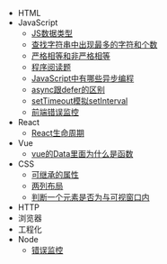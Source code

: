 - HTML
- JavaScript
  - [JS数据类型](JavaScript/JS数据类型.md)
  - [查找字符串中出现最多的字符和个数](JavaScript/查找字符串中出现最多的字符和个数.md)
  - [严格相等和非严格相等](JavaScript/严格相等和非严格相等.md)
  - [程序阅读题](JavaScript/程序阅读题.md)
  - [JavaScript中有哪些异步编程](JavaScript/JavaScript中有哪些异步编程.md)
  - [async跟defer的区别](JavaScript/async跟defer的区别.md)
  - [setTimeout模拟setInterval](JavaScript/setTimeout模拟setInterval.md)
  - [前端错误监控](JavaScript/错误监控.md)
- React
  - [React生命周期](React/React生命周期.md)
- Vue
  - [vue的Data里面为什么是函数](Vue/vue的Data里面为什么是函数.md)
- CSS
  - [可继承的属性](CSS/可继承的属性.md)
  - [两列布局](CSS/两列布局的实现.md)
  - [判断一个元素是否为与可视窗口内](CSS/判断一个元素是否为与可视窗口内.md)
- HTTP
- 浏览器
- 工程化
- Node
  - [错误监控](Node/错误监控.md)